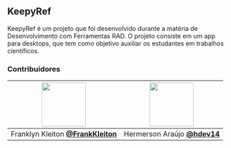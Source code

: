 ## KeepyRef

KeepyRef é um projeto que foi desenvolvido durante a matéria de Desenvolvimento com Ferramentas RAD. O projeto consiste em um app para desktops, que tem como objetivo auxiliar os estudantes em trabalhos científicos.

### Contribuidores
| <img src="https://avatars0.githubusercontent.com/u/31077851?v=4" width="100"/> | <img src="https://avatars1.githubusercontent.com/u/44510574?v=4" width="100" /> |
|--|--|
| Franklyn Kleiton [**@FrankKleiton**](https://github.com/FrankKleiton) | Hermerson Araújo [**@hdev14**](https://github.com/hdev14) |
